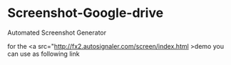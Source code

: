 # Screenshot-Google-drive
Automated Screenshot Generator


for the <a src="http://fx2.autosignaler.com/screen/index.html >demo</a> you can use as following link 

